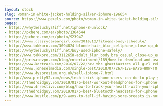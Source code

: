 ```yaml
---
layout: stock
slug: woman-in-white-jacket-holding-silver-iphone-196654
source: https://www.pexels.com/photo/woman-in-white-jacket-holding-silver-iphone-196654/
pages:
- https://whytheluckystiff.net/iphone-8-unlock/
- https://pxhere.com/en/photo/1364544
- https://pxhere.com/en/photo/923947
- https://www.classycareergirl.com/2016/12/fitness-busy-schedule/
- http://www.tokkoro.com/3094824-blonde-hair_blur_cellphone_close-up_depth-of-field_focus_hands_jacket_nails_smartphone_steel-railing_wear.html
- https://whytheluckystiff.net/buy-used-iphone-safely/
- http://www.tokkoro.com/3112658-adult_blur_body_bra_casual_close-up_earphones_exercise_fitness_focus_girl_grass_hands_iphone_jacket_leisure_music_nails_outdoors_road_smartphone_sports_woman_workout_young.html
- https://privatevpn.com/blog/entertainment/189/how-to-download-and-use-iphone-apps-that-are-not-available-in-your-country
- https://www.hertrack.com/2016/07/22/how-the-ghostbusters-all-girl-reboot-turned-me-into-a-feminist/
- https://www.joneselmedia.com/single-post/2018/07/26/FIVE-WAYS-HOW-TO-TELL-IF-A-GIRL-LIKES-YOU---VOLUME-THREE
- https://www.dysprosium.org.uk/sell-iphone-7.html
- http://www.pretty52.com/news/tech-trick-iphone-users-can-do-to-play-youtube-while-using-other-apps-20180601
- https://thedroidguy.com/2019/01/5-best-workout-headphones-for-iphone-x-1083799
- https://www.drrestivo.com/blog/how-to-track-your-health-with-your-iphones-health-app
- https://thedroidguy.com/2019/01/5-best-bluetooth-headsets-for-iphone-x-1083968
- https://www.bustle.com/p/9-ways-to-tell-if-having-sore-breasts-is-normal-cause-for-concern-57379
---
```


